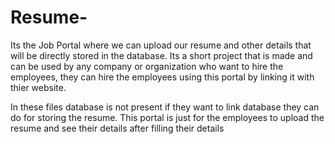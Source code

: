 # Resume-
Its the Job Portal where we can upload our resume and other details that will be directly stored in the database. Its a short project that is made and can be used by any company or organization who want to hire the employees, they can hire the employees using this portal by linking it with thier website. 

In these files database is not present if they want to link database they can do for storing the resume. This portal is just for the employees to upload the resume and see their details after filling their details

